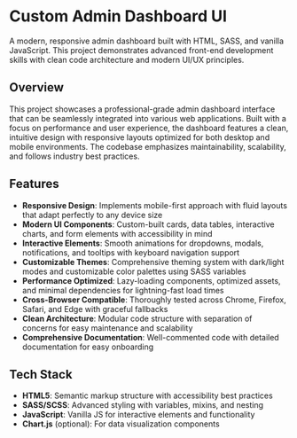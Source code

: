 # Custom Admin Dashboard UI

A modern, responsive admin dashboard built with HTML, SASS, and vanilla JavaScript. This project demonstrates advanced front-end development skills with clean code architecture and modern UI/UX principles.

## Overview

This project showcases a professional-grade admin dashboard interface that can be seamlessly integrated into various web applications. Built with a focus on performance and user experience, the dashboard features a clean, intuitive design with responsive layouts optimized for both desktop and mobile environments. The codebase emphasizes maintainability, scalability, and follows industry best practices.

## Features

- **Responsive Design**: Implements mobile-first approach with fluid layouts that adapt perfectly to any device size
- **Modern UI Components**: Custom-built cards, data tables, interactive charts, and form elements with accessibility in mind
- **Interactive Elements**: Smooth animations for dropdowns, modals, notifications, and tooltips with keyboard navigation support
- **Customizable Themes**: Comprehensive theming system with dark/light modes and customizable color palettes using SASS variables
- **Performance Optimized**: Lazy-loading components, optimized assets, and minimal dependencies for lightning-fast load times
- **Cross-Browser Compatible**: Thoroughly tested across Chrome, Firefox, Safari, and Edge with graceful fallbacks
- **Clean Architecture**: Modular code structure with separation of concerns for easy maintenance and scalability
- **Comprehensive Documentation**: Well-commented code with detailed documentation for easy onboarding

## Tech Stack

- **HTML5**: Semantic markup structure with accessibility best practices
- **SASS/SCSS**: Advanced styling with variables, mixins, and nesting
- **JavaScript**: Vanilla JS for interactive elements and functionality
- **Chart.js** (optional): For data visualization components